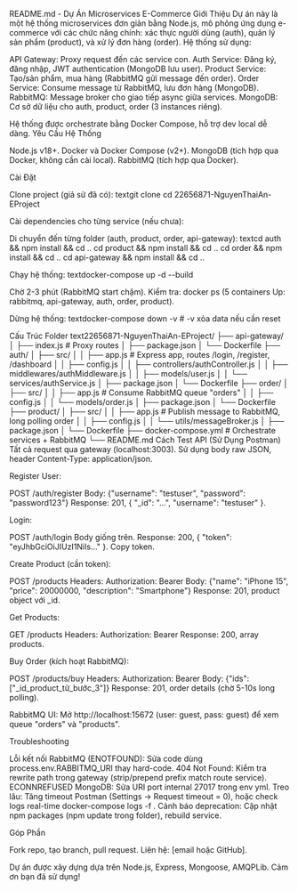 README.md - Dự Án Microservices E-Commerce
Giới Thiệu
Dự án này là một hệ thống microservices đơn giản bằng Node.js, mô phỏng ứng dụng e-commerce với các chức năng chính: xác thực người dùng (auth), quản lý sản phẩm (product), và xử lý đơn hàng (order). Hệ thống sử dụng:

API Gateway: Proxy request đến các service con.
Auth Service: Đăng ký, đăng nhập, JWT authentication (MongoDB lưu user).
Product Service: Tạo/sản phẩm, mua hàng (RabbitMQ gửi message đến order).
Order Service: Consume message từ RabbitMQ, lưu đơn hàng (MongoDB).
RabbitMQ: Message broker cho giao tiếp async giữa services.
MongoDB: Cơ sở dữ liệu cho auth, product, order (3 instances riêng).

Hệ thống được orchestrate bằng Docker Compose, hỗ trợ dev local dễ dàng.
Yêu Cầu Hệ Thống

Node.js v18+.
Docker và Docker Compose (v2+).
MongoDB (tích hợp qua Docker, không cần cài local).
RabbitMQ (tích hợp qua Docker).

Cài Đặt

Clone project (giả sử đã có):
textgit clone <repo-url>
cd 22656871-NguyenThaiAn-EProject

Cài dependencies cho từng service (nếu chưa):

Di chuyển đến từng folder (auth, product, order, api-gateway):
textcd auth && npm install && cd ..
cd product && npm install && cd ..
cd order && npm install && cd ..
cd api-gateway && npm install && cd ..



Chạy hệ thống:
textdocker-compose up -d --build

Chờ 2-3 phút (RabbitMQ start chậm).
Kiểm tra: docker ps (5 containers Up: rabbitmq, api-gateway, auth, order, product).


Dừng hệ thống:
textdocker-compose down -v  # -v xóa data nếu cần reset


Cấu Trúc Folder
text22656871-NguyenThaiAn-EProject/
├── api-gateway/
│   ├── index.js  # Proxy routes
│   ├── package.json
│   └── Dockerfile
├── auth/
│   ├── src/
│   │   ├── app.js  # Express app, routes /login, /register, /dashboard
│   │   ├── config.js
│   │   ├── controllers/authController.js
│   │   ├── middlewares/authMiddleware.js
│   │   ├── models/user.js
│   │   └── services/authService.js
│   ├── package.json
│   └── Dockerfile
├── order/
│   ├── src/
│   │   ├── app.js  # Consume RabbitMQ queue "orders"
│   │   ├── config.js
│   │   └── models/order.js
│   ├── package.json
│   └── Dockerfile
├── product/
│   ├── src/
│   │   ├── app.js  # Publish message to RabbitMQ, long polling order
│   │   ├── config.js
│   │   └── utils/messageBroker.js
│   ├── package.json
│   └── Dockerfile
├── docker-compose.yml  # Orchestrate services + RabbitMQ
└── README.md
Cách Test API (Sử Dụng Postman)
Tất cả request qua gateway (localhost:3003). Sử dụng body raw JSON, header Content-Type: application/json.

Register User:

POST /auth/register
Body: {"username": "testuser", "password": "password123"}
Response: 201, { "_id": "...", "username": "testuser" }.


Login:

POST /auth/login
Body giống trên.
Response: 200, { "token": "eyJhbGciOiJIUzI1NiIs..." }. Copy token.


Create Product (cần token):

POST /products
Headers: Authorization: Bearer <token>
Body: {"name": "iPhone 15", "price": 20000000, "description": "Smartphone"}
Response: 201, product object với _id.


Get Products:

GET /products
Headers: Authorization: Bearer <token>
Response: 200, array products.


Buy Order (kích hoạt RabbitMQ):

POST /products/buy
Headers: Authorization: Bearer <token>
Body: {"ids": ["_id_product_từ_bước_3"]}
Response: 201, order details (chờ 5-10s long polling).


RabbitMQ UI: Mở http://localhost:15672 (user: guest, pass: guest) để xem queue "orders" và "products".

Troubleshooting

Lỗi kết nối RabbitMQ (ENOTFOUND): Sửa code dùng process.env.RABBITMQ_URI thay hard-code.
404 Not Found: Kiểm tra rewrite path trong gateway (strip/prepend prefix match route service).
ECONNREFUSED MongoDB: Sửa URI port internal 27017 trong env yml.
Treo lâu: Tăng timeout Postman (Settings → Request timeout = 0), hoặc check logs real-time docker-compose logs -f <service>.
Cảnh báo deprecation: Cập nhật npm packages (npm update trong folder), rebuild service.

Góp Phần

Fork repo, tạo branch, pull request.
Liên hệ: [email hoặc GitHub].

Dự án được xây dựng dựa trên Node.js, Express, Mongoose, AMQPLib. Cảm ơn bạn đã sử dụng!